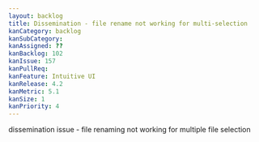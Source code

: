 ```yaml
---
layout: backlog
title: Dissemination - file rename not working for multi-selection
kanCategory: backlog
kanSubCategory:
kanAssigned: ??
kanBacklog: 102
kanIssue: 157
kanPullReq:
kanFeature: Intuitive UI
kanRelease: 4.2
kanMetric: 5.1
kanSize: 1
kanPriority: 4
---
```

dissemination issue - file renaming not working for multiple file selection
